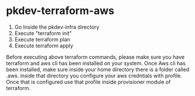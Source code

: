 # pkdev-terraform-aws
1. Go Inside the pkdev-infra directory
2. Execute "terraform init"
3. Execute terraform plan
4. Execute terraform apply

Before executing above terraform commands, please make sure you have terraform and aws cli has been installed on your system.
Once Aws cli has been installed, make sure inside your home directory there is a folder called .aws. inside that directory you configure your aws credntials with profile. Once that is configured use that profile inside provisioner module of terraform.
